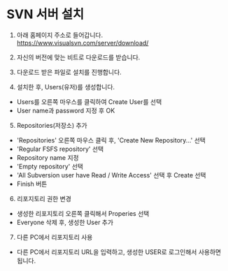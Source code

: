 # SVN 서버 설치

1) 아래 홈페이지 주소로 들어갑니다.
<https://www.visualsvn.com/server/download/>

2) 자신의 버전에 맞는 비트로 다운로드를 받습니다.
3) 다운로드 받은 파일로 설치를 진행합니다.
4) 설치한 후, Users(유저)를 생성합니다.
- Users를 오른쪽 마우스를 클릭하여 Create User를 선택 
- User name과 password 지정 후 OK   

5) Repositories(저장소) 추가
- 'Repositories' 오른쪽 마우스 클릭 후, 'Create New Repository...' 선택
- 'Regular FSFS repository' 선택
- Repository name 지정
- 'Empty repository' 선택
- 'All Subversion user have Read / Write Access' 선택 후 Create 선택 
- Finish 버튼

6) 리포지토리 권한 변경 
- 생성한 리포지토리 오른쪽 클릭해서 Properies 선택
- Everyone 삭제 후, 생성한 User 추가

7) 다른 PC에서 리포지토리 사용
- 다른 PC에서 리포지토리 URL을 입력하고, 생성한 USER로 로그인해서 사용하면 됩니다.
